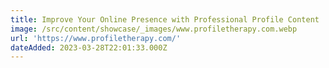 ```yaml
---
title: Improve Your Online Presence with Professional Profile Content
image: /src/content/showcase/_images/www.profiletherapy.com.webp
url: 'https://www.profiletherapy.com/'
dateAdded: 2023-03-28T22:01:33.000Z
---
```


